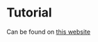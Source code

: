 Tutorial
========

Can be found on [this website](https://github.com/wimvanderbauwhede/limited-systems/wiki/Raspbian-%22stretch%22-for-Raspberry-Pi-3-on-QEMU)
